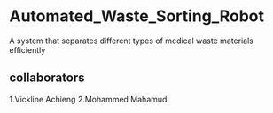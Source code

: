 # Automated_Waste_Sorting_Robot
A system that separates different types of medical waste materials efficiently
## collaborators
1.Vickline Achieng
2.Mohammed Mahamud
